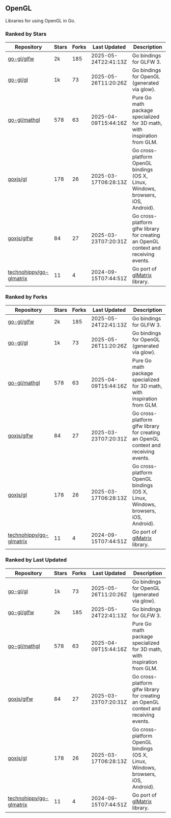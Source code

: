 ## OpenGL

Libraries for using OpenGL in Go.

### Ranked by Stars

| Repository | Stars | Forks | Last Updated | Description | 
|------------|-------|-------|--------------|-------------|
| [go-gl/glfw](https://github.com/go-gl/glfw) | 2k | 185 | 2025-05-24T22:41:13Z |  Go bindings for GLFW 3. |
| [go-gl/gl](https://github.com/go-gl/gl) | 1k | 73 | 2025-05-26T11:20:26Z |  Go bindings for OpenGL (generated via glow). |
| [go-gl/mathgl](https://github.com/go-gl/mathgl) | 578 | 63 | 2025-04-09T15:44:16Z |  Pure Go math package specialized for 3D math, with inspiration from GLM. |
| [goxjs/gl](https://github.com/goxjs/gl) | 178 | 26 | 2025-03-17T06:28:13Z |  Go cross-platform OpenGL bindings (OS X, Linux, Windows, browsers, iOS, Android). |
| [goxjs/glfw](https://github.com/goxjs/glfw) | 84 | 27 | 2025-03-23T07:20:31Z |  Go cross-platform glfw library for creating an OpenGL context and receiving events. |
| [technohippy/go-glmatrix](https://github.com/technohippy/go-glmatrix) | 11 | 4 | 2024-09-15T07:44:51Z |  Go port of [glMatrix](https://glmatrix.net/) library. |

### Ranked by Forks

| Repository | Stars | Forks | Last Updated | Description | 
|------------|-------|-------|--------------|-------------|
| [go-gl/glfw](https://github.com/go-gl/glfw) | 2k | 185 | 2025-05-24T22:41:13Z |  Go bindings for GLFW 3. |
| [go-gl/gl](https://github.com/go-gl/gl) | 1k | 73 | 2025-05-26T11:20:26Z |  Go bindings for OpenGL (generated via glow). |
| [go-gl/mathgl](https://github.com/go-gl/mathgl) | 578 | 63 | 2025-04-09T15:44:16Z |  Pure Go math package specialized for 3D math, with inspiration from GLM. |
| [goxjs/glfw](https://github.com/goxjs/glfw) | 84 | 27 | 2025-03-23T07:20:31Z |  Go cross-platform glfw library for creating an OpenGL context and receiving events. |
| [goxjs/gl](https://github.com/goxjs/gl) | 178 | 26 | 2025-03-17T06:28:13Z |  Go cross-platform OpenGL bindings (OS X, Linux, Windows, browsers, iOS, Android). |
| [technohippy/go-glmatrix](https://github.com/technohippy/go-glmatrix) | 11 | 4 | 2024-09-15T07:44:51Z |  Go port of [glMatrix](https://glmatrix.net/) library. |

### Ranked by Last Updated

| Repository | Stars | Forks | Last Updated | Description | 
|------------|-------|-------|--------------|-------------|
| [go-gl/gl](https://github.com/go-gl/gl) | 1k | 73 | 2025-05-26T11:20:26Z |  Go bindings for OpenGL (generated via glow). |
| [go-gl/glfw](https://github.com/go-gl/glfw) | 2k | 185 | 2025-05-24T22:41:13Z |  Go bindings for GLFW 3. |
| [go-gl/mathgl](https://github.com/go-gl/mathgl) | 578 | 63 | 2025-04-09T15:44:16Z |  Pure Go math package specialized for 3D math, with inspiration from GLM. |
| [goxjs/glfw](https://github.com/goxjs/glfw) | 84 | 27 | 2025-03-23T07:20:31Z |  Go cross-platform glfw library for creating an OpenGL context and receiving events. |
| [goxjs/gl](https://github.com/goxjs/gl) | 178 | 26 | 2025-03-17T06:28:13Z |  Go cross-platform OpenGL bindings (OS X, Linux, Windows, browsers, iOS, Android). |
| [technohippy/go-glmatrix](https://github.com/technohippy/go-glmatrix) | 11 | 4 | 2024-09-15T07:44:51Z |  Go port of [glMatrix](https://glmatrix.net/) library. |

